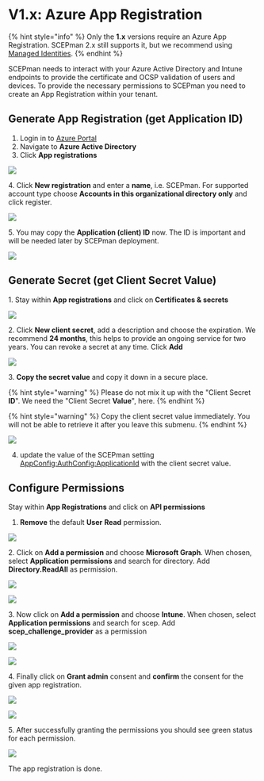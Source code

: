 # V1.x: Azure App Registration

{% hint style="info" %}
Only the **1.x** versions require an Azure App Registration. SCEPman 2.x still supports it, but we recommend using [Managed Identities](../../scepman-configuration/post-installation-config.md).
{% endhint %}

SCEPman needs to interact with your Azure Active Directory and Intune endpoints to provide the certificate and OCSP validation of users and devices. To provide the necessary permissions to SCEPman you need to create an App Registration within your tenant.

## Generate App Registration (get Application ID)

1. Login in to [Azure Portal](https://portal.azure.com)
2. Navigate to **Azure Active Directory**
3. Click **App registrations**

![](../../.gitbook/assets/2021-07-23-08\_47\_59-app-registrations-microsoft-azure-and-2-more-pages-c4a8-ehamed-microsoft-.png)

4\. Click **New registration** and enter a **name**, i.e. SCEPman. For supported account type choose **Accounts in this organizational directory only** and click register.

![](../../.gitbook/assets/2021-07-23-08\_49\_37-register-an-application-microsoft-azure-and-2-more-pages-c4a8-ehamed-micro.png)

5\. You may copy the **Application (client) ID** now. The ID is important and will be needed later by SCEPman deployment.

![](../../.gitbook/assets/2021-07-23-08\_50\_59-scepmanreg-microsoft-azure-and-2-more-pages-c4a8-ehamed-microsoft-edge.png)

## Generate Secret (get Client Secret Value)

1\. Stay within **App registrations** and click on **Certificates & secrets**

![](../../.gitbook/assets/2021-07-23-08\_52\_08-scepmanreg-microsoft-azure-and-2-more-pages-c4a8-ehamed-microsoft-edge.png)

2\. Click **New client secret**, add a description and choose the expiration. We recommend **24 months**, this helps to provide an ongoing service for two years. You can revoke a secret at any time. Click **Add**

![](../../.gitbook/assets/2021-07-23-09\_06\_11-azure-app-registration-scepman-docs-and-1-more-page-work-microsoft-edge.png)

3\. **Copy the secret value** and copy it down in a secure place.

{% hint style="warning" %}
Please do not mix it up with the "Client Secret **ID**". We need the "Client Secret **Value**", here.
{% endhint %}

{% hint style="warning" %}
Copy the client secret value immediately. You will not be able to retrieve it after you leave this submenu.
{% endhint %}

![](<../../.gitbook/assets/image (10).png>)

4. update the value of the SCEPman setting [AppConfig:AuthConfig:ApplicationId](../../advanced-configuration/application-settings/azure-ad.md#appconfig-authconfig-applicationid) with the client secret value.

## Configure Permissions

Stay within **App Registrations** and click on **API permissions**

1. **Remove** the default **User** **Read** permission.

![](<../../.gitbook/assets/screenshot-2020-02-03-at-10.54.48 (1) (1).png>)

2\. Click on **Add a permission** and choose **Microsoft Graph**. When chosen, select **Application permissions** and search for directory. Add **Directory.ReadAll** as permission.

![](<../../.gitbook/assets/app-permission-graph (1) (1).png>)

![](<../../.gitbook/assets/app-permission-directory-read (1) (1) (1) (1).png>)

3\. Now click on **Add a permission** and choose **Intune**. When chosen, select **Application permissions** and search for scep. Add **scep\_challenge\_provider** as a permission

![](<../../.gitbook/assets/app-permission-intune (1) (1) (1).png>)

![](<../../.gitbook/assets/app-permission-scep (1) (1).png>)

4\. Finally click on **Grant admin** consent and **confirm** the consent for the given app registration.

![](<../../.gitbook/assets/app-registration-consent (1).png>)

![](<../../.gitbook/assets/app-registration-consent-confirm (1).png>)

5\. After successfully granting the permissions you should see green status for each permission.

![](../../.gitbook/assets/2021-07-23-09\_29\_34-scepmanreg-microsoft-azure-and-2-more-pages-c4a8-ehamed-microsoft-edge.png)

The app registration is done.
